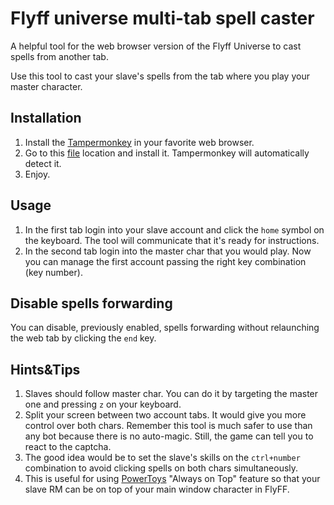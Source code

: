 # Flyff universe multi-tab spell caster

A helpful tool for the web browser version of the Flyff Universe to cast spells from another tab.

Use this tool to cast your slave's spells from the tab where you play your master character.

## Installation

1. Install the [Tampermonkey](https://www.tampermonkey.net/) in your favorite web browser.
2. Go to this [file](https://raw.githubusercontent.com/pPrecel/flyff-universe-multi-tab-spell-caster/main/script.user.js) location and install it. Tampermonkey will automatically detect it.
3. Enjoy.

## Usage

1. In the first tab login into your slave account and click the `home` symbol on the keyboard. The tool will communicate that it's ready for instructions.
2. In the second tab login into the master char that you would play. Now you can manage the first account passing the right key combination (key number).

## Disable spells forwarding

You can disable, previously enabled, spells forwarding without relaunching the web tab by clicking the `end` key.

## Hints&Tips

1. Slaves should follow master char. You can do it by targeting the master one and pressing `z` on your keyboard.
2. Split your screen between two account tabs. It would give you more control over both chars. Remember this tool is much safer to use than any bot because there is no auto-magic. Still, the game can tell you to react to the captcha.
3. The good idea would be to set the slave's skills on the `ctrl+number` combination to avoid clicking spells on both chars simultaneously.
4. This is useful for using [PowerToys](https://aka.ms/installpowertoys) "Always on Top" feature so that your slave RM can be on top of your main window character in FlyFF.
